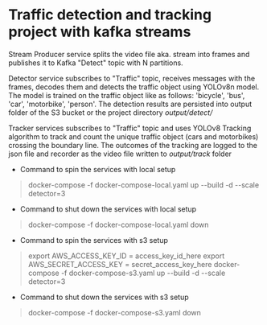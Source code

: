 # Traffic detection and tracking project with kafka streams

Stream Producer service splits the video file aka. stream into frames and publishes it to Kafka "Detect" topic with N partitions.

Detector service subscribes to "Traffic" topic, receives messages with the frames, decodes them and detects the traffic object using YOLOv8n model. The model is trained on the traffic object like as follows: 'bicycle', 'bus', 'car', 'motorbike', 'person'. The detection results are persisted into output folder of the S3 bucket or the project directory _output/detect/_ 

Tracker services subscribes to "Traffic" topic and uses YOLOv8 Tracking algorithm to track and count the unique traffic object (cars and motorbikes) crossing the boundary line. The outcomes of the tracking are logged to the json file and recorder as the video file written to _output/track_ folder

* Command to spin the services with local setup
> docker-compose -f docker-compose-local.yaml up --build -d --scale detector=3
* Command to shut down the services with local setup
> docker-compose -f docker-compose-local.yaml down

* Command to spin the services with s3 setup
> export AWS_ACCESS_KEY_ID = access_key_id_here
> export AWS_SECRET_ACCESS_KEY = secret_access_key_here
> docker-compose -f docker-compose-s3.yaml up --build -d --scale detector=3
* Command to shut down the services with s3 setup
> docker-compose -f docker-compose-s3.yaml down